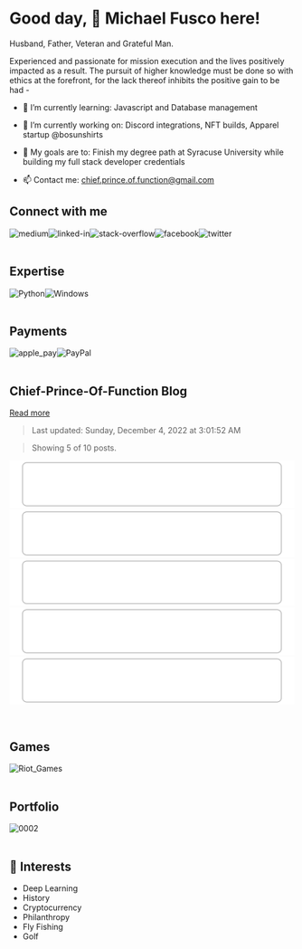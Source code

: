 # Good day, 👋 Michael Fusco here!

Husband, Father, Veteran and Grateful Man.
<br>

Experienced and passionate for mission execution and the lives positively impacted as a result.
The pursuit of higher knowledge must be done so with ethics at the forefront, for the lack thereof inhibits the positive gain to be had -
</p>

- 🌱 I’m currently learning: Javascript and Database management

- 🔭 I’m currently working on: Discord integrations, NFT builds, Apparel startup @bosunshirts

- 🤝 My goals are to: Finish my degree path at Syracuse University while building my full stack developer credentials
 
- 📫 Contact me: chief.prince.of.function@gmail.com

## Connect with me

[<img align="left" alt="medium" src="https://img.shields.io/badge/medium-%2312100E.svg?&style=for-the-badge&logo=medium&logoColor=white" />](https://medium.com/@michael.r.fusco)

[<img align="left" alt="linked-in" src="https://img.shields.io/badge/linkedin-%230077B5.svg?&style=for-the-badge&logo=linkedin&logoColor=white" />](https://www.linkedin.com/in/michael-fusco-902030b4)

[<img align="left" alt="stack-overflow" src="https://img.shields.io/badge/stack%20overflow-FE7A16?logo=stack-overflow&logoColor=white&style=for-the-badge" />](https://stackoverflow.com/users/19498976/Chief-Prince-Of-Function
)

[<img align="left" alt="facebook" src="https://img.shields.io/badge/facebook-%231877F2.svg?&style=for-the-badge&logo=facebook&logoColor=white" />](https://www.facebook.com/michael.fusco.92167/)

[<img align="left" alt="twitter" src="https://img.shields.io/badge/twitter-%231DA1F2.svg?&style=for-the-badge&logo=twitter&logoColor=white" />](https://twitter.com/Fuscaha)

<br>
<br>

## Expertise

<img align="left" alt="Python" src="https://img.shields.io/badge/Python-FFD43B?style=for-the-badge&logo=python&logoColor=blue" />

<img align="left" alt="Windows" src="https://img.shields.io/badge/Windows-0078D6?style=for-the-badge&logo=windows&logoColor=white" />

<br>
<br>

## Payments

<img align="left" alt="apple_pay" src="https://img.shields.io/badge/apple%20pay-007AFF?style=for-the-badge&logo=apple%20pay&logoColor=white" />

<img align="left" alt="PayPal" src="https://img.shields.io/badge/PayPal-00457C?style=for-the-badge&logo=paypal&logoColor=white" />

<br>
<br>

<!-- blog-post-list:start -->
## Chief\-Prince\-Of\-Function Blog



[Read more](/)
> Last updated: Sunday, December 4, 2022 at 3:01:52 AM

> Showing 5 of 10 posts.

[![expectations](https://raw.githubusercontent.com/Chief-Prince-Of-Function/Chief-Prince-Of-Function/main/blog-post-list-output/Chief-Prince-Of-Function_Blog/expectations.svg)](/2022/11/20/expectations.html)
[![pride](https://raw.githubusercontent.com/Chief-Prince-Of-Function/Chief-Prince-Of-Function/main/blog-post-list-output/Chief-Prince-Of-Function_Blog/pride.svg)](/2022/11/14/pride.html)
[![ambition](https://raw.githubusercontent.com/Chief-Prince-Of-Function/Chief-Prince-Of-Function/main/blog-post-list-output/Chief-Prince-Of-Function_Blog/ambition.svg)](/2022/11/10/ambition.html)
[![scars heal](https://raw.githubusercontent.com/Chief-Prince-Of-Function/Chief-Prince-Of-Function/main/blog-post-list-output/Chief-Prince-Of-Function_Blog/scars_heal.svg)](/2022/11/08/scars-heal.html)
[![saddened](https://raw.githubusercontent.com/Chief-Prince-Of-Function/Chief-Prince-Of-Function/main/blog-post-list-output/Chief-Prince-Of-Function_Blog/saddened.svg)](/2022/11/04/saddened.html)


<!-- blog-post-list:end -->

<br>

## Games

<img align="left" alt="Riot_Games" src="https://img.shields.io/badge/Riot_Games-D32936?style=for-the-badge&logo=riot-games&logoColor=white" />

<br>
<br>

## Portfolio

<img align="left" alt="0002" src="https://user-images.githubusercontent.com/79958366/201134878-7ae4877a-699d-41c0-9f48-6b003a747412.png" />

<br>
<br>

## 👨‍ Interests

- Deep Learning
- History
- Cryptocurrency
- Philanthropy
- Fly Fishing
- Golf

<br>

</p>

